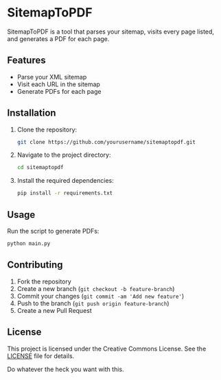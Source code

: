 # SitemapToPDF

SitemapToPDF is a tool that parses your sitemap, visits every page listed, and generates a PDF for each page.

## Features

- Parse your XML sitemap
- Visit each URL in the sitemap
- Generate PDFs for each page

## Installation

1. Clone the repository:
    ```sh
    git clone https://github.com/yourusername/sitemaptopdf.git
    ```
2. Navigate to the project directory:
    ```sh
    cd sitemaptopdf
    ```
3. Install the required dependencies:
    ```sh
    pip install -r requirements.txt
    ```

## Usage

Run the script to generate PDFs:
```sh
python main.py
```

## Contributing

1. Fork the repository
2. Create a new branch (`git checkout -b feature-branch`)
3. Commit your changes (`git commit -am 'Add new feature'`)
4. Push to the branch (`git push origin feature-branch`)
5. Create a new Pull Request

## License

This project is licensed under the Creative Commons License. See the [LICENSE](LICENSE) file for details.

Do whatever the heck you want with this. 


